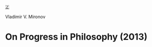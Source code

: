 [🇿](zotero://select/library/items/QXIUWZ8W)

Vladimir V. Mironov
# On Progress in Philosophy (2013)

